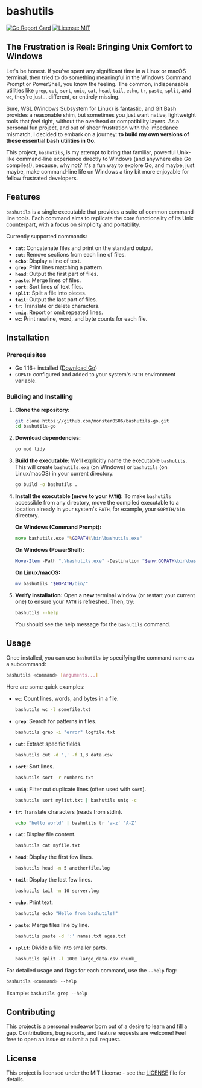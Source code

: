 # bashutils

[![Go Report Card](https://goreportcard.com/badge/github.com/monster0506/bashutils-go)](https://goreportcard.com/report/github.com/monster0506/bashutils-go)
[![License: MIT](https://img.shields.io/badge/License-MIT-yellow.svg)](https://opensource.org/licenses/MIT)

## The Frustration is Real: Bringing Unix Comfort to Windows

Let's be honest. If you've spent any significant time in a Linux or macOS terminal, then tried to do something meaningful in the Windows Command Prompt or PowerShell, you know the feeling. The common, indispensable utilities like `grep`, `cut`, `sort`, `uniq`, `cat`, `head`, `tail`, `echo`, `tr`, `paste`, `split`, and `wc`, they're just... different, or entirely missing.

Sure, WSL (Windows Subsystem for Linux) is fantastic, and Git Bash provides a reasonable shim, but sometimes you just want native, lightweight tools that *feel* right, without the overhead or compatibility layers. As a personal fun project, and out of sheer frustration with the impedance mismatch, I decided to embark on a journey: **to build my own versions of these essential bash utilities in Go.**

This project, `bashutils`, is my attempt to bring that familiar, powerful Unix-like command-line experience directly to Windows (and anywhere else Go compiles!), because, why not? It's a fun way to explore Go, and maybe, just maybe, make command-line life on Windows a tiny bit more enjoyable for fellow frustrated developers.

## Features

`bashutils` is a single executable that provides a suite of common command-line tools. Each command aims to replicate the core functionality of its Unix counterpart, with a focus on simplicity and portability.

Currently supported commands:

*   **`cat`**: Concatenate files and print on the standard output.
*   **`cut`**: Remove sections from each line of files.
*   **`echo`**: Display a line of text.
*   **`grep`**: Print lines matching a pattern.
*   **`head`**: Output the first part of files.
*   **`paste`**: Merge lines of files.
*   **`sort`**: Sort lines of text files.
*   **`split`**: Split a file into pieces.
*   **`tail`**: Output the last part of files.
*   **`tr`**: Translate or delete characters.
*   **`uniq`**: Report or omit repeated lines.
*   **`wc`**: Print newline, word, and byte counts for each file.

## Installation

### Prerequisites

*   Go 1.16+ installed ([Download Go](https://golang.org/dl/))
*   `GOPATH` configured and added to your system's `PATH` environment variable.

### Building and Installing

1.  **Clone the repository:**
    ```bash
    git clone https://github.com/monster0506/bashutils-go.git
    cd bashutils-go
    ```

2.  **Download dependencies:**
    ```bash
    go mod tidy
    ```

3.  **Build the executable:**
    We'll explicitly name the executable `bashutils`. This will create `bashutils.exe` (on Windows) or `bashutils` (on Linux/macOS) in your current directory.
    ```bash
    go build -o bashutils .
    ```

4.  **Install the executable (move to your `PATH`):**
    To make `bashutils` accessible from any directory, move the compiled executable to a location already in your system's `PATH`, for example, your `GOPATH/bin` directory.

    **On Windows (Command Prompt):**
    ```cmd
    move bashutils.exe "%GOPATH%\bin\bashutils.exe"
    ```
    **On Windows (PowerShell):**
    ```powershell
    Move-Item -Path ".\bashutils.exe" -Destination "$env:GOPATH\bin\bashutils.exe"
    ```
    **On Linux/macOS:** 
    ```bash
    mv bashutils "$GOPATH/bin/"
    ```

5.  **Verify installation:**
    Open a **new** terminal window (or restart your current one) to ensure your `PATH` is refreshed. Then, try:
    ```bash
    bashutils --help
    ```
    You should see the help message for the `bashutils` command.

## Usage

Once installed, you can use `bashutils` by specifying the command name as a subcommand:

```bash
bashutils <command> [arguments...]
```

Here are some quick examples:

*   **`wc`**: Count lines, words, and bytes in a file.
    ```bash
    bashutils wc -l somefile.txt
    ```

*   **`grep`**: Search for patterns in files.
    ```bash
    bashutils grep -i "error" logfile.txt
    ```

*   **`cut`**: Extract specific fields.
    ```bash
    bashutils cut -d ',' -f 1,3 data.csv
    ```

*   **`sort`**: Sort lines.
    ```bash
    bashutils sort -r numbers.txt
    ```

*   **`uniq`**: Filter out duplicate lines (often used with `sort`).
    ```bash
    bashutils sort mylist.txt | bashutils uniq -c
    ```

*   **`tr`**: Translate characters (reads from stdin).
    ```bash
    echo "hello world" | bashutils tr 'a-z' 'A-Z'
    ```

*   **`cat`**: Display file content.
    ```bash
    bashutils cat myfile.txt
    ```

*   **`head`**: Display the first few lines.
    ```bash
    bashutils head -n 5 anotherfile.log
    ```

*   **`tail`**: Display the last few lines.
    ```bash
    bashutils tail -n 10 server.log
    ```

*   **`echo`**: Print text.
    ```bash
    bashutils echo "Hello from bashutils!"
    ```

*   **`paste`**: Merge files line by line.
    ```bash
    bashutils paste -d ':' names.txt ages.txt
    ```

*   **`split`**: Divide a file into smaller parts.
    ```bash
    bashutils split -l 1000 large_data.csv chunk_
    ```

For detailed usage and flags for each command, use the `--help` flag:
```bash
bashutils <command> --help
```
Example: `bashutils grep --help`

## Contributing

This project is a personal endeavor born out of a desire to learn and fill a gap. Contributions, bug reports, and feature requests are welcome! Feel free to open an issue or submit a pull request.

## License

This project is licensed under the MIT License - see the [LICENSE](LICENSE) file for details.
